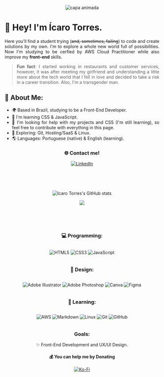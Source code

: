 <div align="center">

![capa animada](https://capsule-render.vercel.app/api?type=waving&height=250&color=741B1B&text=Welcome!&reversal=false&animation=fadeIn&textBg=false&fontSize=70)

</div>

# 👋 Hey! I'm Ícaro Torres.

<div align="justify">

Here you'll find a student trying (<s>and, sometimes, failing</s>) to code and create solutions by my own. I'm to explore a whole new world full of possibilities. Now I'm studying to be cerfied by AWS Cloud Practitioner while also improve my <b>front-end</b> skills.
>**Fun fact**: I started working in restaurants and  customer services, however, it was after meeting my girlfriend and understanding a little more about the tech world that I fell in love and decided to take a risk in a career transition. Also, I'm a transgender man.

## 💫 About Me:

- 🌍 Based in Brazil, studying to be a Front-End Developer.
- 🧠 I'm learning CSS & JavaScript.
- 🤔 I'm looking for help with my projects and CSS (I'm still learning), so feel free to contribute with everything in this page.
- 🔭 Exploring: Git, Hosting/SaaS & Linux.
- 🌎 Languages: Portuguese (native) & English (learning).

</div>

<div align="center">

### 🌐 Contact me!

[![LinkedIn](https://img.shields.io/badge/linkedin-%230077B5.svg?color=741B1B&style=for-the-badge&logo=linkedin&logoColor=white)](https://www.linkedin.com/in/icarotorresm/) 

</div>

<br>\
<br>

<div align="center">

![Icaro Torres's GitHub stats](https://github-readme-stats.vercel.app/api?username=icaro-torres&show_icons=false&theme=shadow_red&hide_border=true)

![](https://nirzak-streak-stats.vercel.app/?user=icaro-torres&theme=shadow_red&hide_border=true)

<br>\
<br>

### 💻 Programming:
<div style="display: inline-block">

![HTML5](https://img.shields.io/badge/html5-%23E34F26.svg?color=741B1B&style=for-the-badge&logo=html5&logoColor=white)
![CSS3](https://img.shields.io/badge/css3-%231572B6.svg?color=741B1B&style=for-the-badge&logo=css3&logoColor=white)
![JavaScript](https://img.shields.io/badge/javascript-%23323330.svg?color=741B1B&style=for-the-badge&logo=javascript&logoColor=white)

</div>

### 🎨 Design:
<div style="display: inline-block">

![Adobe Illustrator](https://img.shields.io/badge/adobe%20illustrator-%23FF9A00.svg?color=741B1B&style=for-the-badge&logo=adobe%20illustrator&logoColor=white)
![Adobe Photoshop](https://img.shields.io/badge/adobe%20photoshop-%2331A8FF.svg?color=741B1B&style=for-the-badge&logo=adobe%20photoshop&logoColor=white)
![Canva](https://img.shields.io/badge/Canva-%2300C4CC.svg?color=741B1B&style=for-the-badge&logo=Canva&logoColor=white)
![Figma](https://img.shields.io/badge/figma-%23F24E1E.svg?color=741B1B&style=for-the-badge&logo=figma&logoColor=white)

</div>

### 📖 Learning:
<div style="display: inline-block">

![AWS](https://img.shields.io/badge/AWS-%23FF9900.svg?color=741B1B&style=for-the-badge&logo=amazon-aws&logoColor=white)
![Markdown](https://img.shields.io/badge/markdown-%23000000.svg?color=741B1B&style=for-the-badge&logo=markdown&logoColor=white)
![Linux](https://img.shields.io/badge/Linux-FCC624?color=741B1B&style=for-the-badge&logo=linux&logoColor=white)
![Git](https://img.shields.io/badge/git-%23F05033.svg?color=741B1B&style=for-the-badge&logo=git&logoColor=white)
![GitHub](https://img.shields.io/badge/github-%23121011.svg?color=741B1B&style=for-the-badge&logo=github&logoColor=white)

</div>

### **Goals:**

✨ Front-End Development and UX/UI Design.

#### 💰 You can help me by Donating

[![Ko-Fi](https://img.shields.io/badge/Ko--fi-F16061?color=741B1B&style=for-the-badge&logo=ko-fi&logoColor=white)](https://ko-fi.com/icarotorres)

</div>

